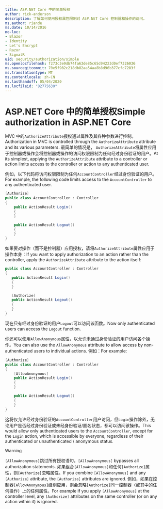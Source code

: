 ```yaml
---
title: ASP.NET Core 中的简单授权
author: rick-anderson
description: 了解如何使用授权属性限制对 ASP.NET Core 控制器和操作的访问。
ms.author: riande
ms.date: 10/14/2016
no-loc:
- Blazor
- Identity
- Let's Encrypt
- Razor
- SignalR
uid: security/authorization/simple
ms.openlocfilehash: f273c3e9db74fa63de85c65d94223d0ef7326036
ms.sourcegitcommit: 70e5f982c218db82aa54aa8b8d96b377cfc7283f
ms.translationtype: MT
ms.contentlocale: zh-CN
ms.lasthandoff: 05/04/2020
ms.locfileid: "82775630"
---
```

# <a name="simple-authorization-in-aspnet-core"></a><span data-ttu-id="00888-103">ASP.NET Core 中的简单授权</span><span class="sxs-lookup"><span data-stu-id="00888-103">Simple authorization in ASP.NET Core</span></span>

<a name="security-authorization-simple"></a>

<span data-ttu-id="00888-104">MVC 中的`AuthorizeAttribute`授权通过属性及其各种参数进行控制。</span><span class="sxs-lookup"><span data-stu-id="00888-104">Authorization in MVC is controlled through the `AuthorizeAttribute` attribute and its various parameters.</span></span> <span data-ttu-id="00888-105">最简单的情况是， `AuthorizeAttribute`将属性应用于控制器或操作会将控制器或操作的访问权限限制为任何经过身份验证的用户。</span><span class="sxs-lookup"><span data-stu-id="00888-105">At its simplest, applying the `AuthorizeAttribute` attribute to a controller or action limits access to the controller or action to any authenticated user.</span></span>

<span data-ttu-id="00888-106">例如，以下代码将访问权限限制为任何`AccountController`经过身份验证的用户。</span><span class="sxs-lookup"><span data-stu-id="00888-106">For example, the following code limits access to the `AccountController` to any authenticated user.</span></span>

```csharp
[Authorize]
public class AccountController : Controller
{
    public ActionResult Login()
    {
    }

    public ActionResult Logout()
    {
    }
}
```

<span data-ttu-id="00888-107">如果要对操作（而不是控制器）应用授权，请将`AuthorizeAttribute`属性应用于操作本身：</span><span class="sxs-lookup"><span data-stu-id="00888-107">If you want to apply authorization to an action rather than the controller, apply the `AuthorizeAttribute` attribute to the action itself:</span></span>

```csharp
public class AccountController : Controller
{
   public ActionResult Login()
   {
   }

   [Authorize]
   public ActionResult Logout()
   {
   }
}
```

<span data-ttu-id="00888-108">现在只有经过身份验证的用户`Logout`可以访问该函数。</span><span class="sxs-lookup"><span data-stu-id="00888-108">Now only authenticated users can access the `Logout` function.</span></span>

<span data-ttu-id="00888-109">你还可以使用`AllowAnonymous`属性，以允许未通过身份验证的用户访问各个操作。</span><span class="sxs-lookup"><span data-stu-id="00888-109">You can also use the `AllowAnonymous` attribute to allow access by non-authenticated users to individual actions.</span></span> <span data-ttu-id="00888-110">例如：</span><span class="sxs-lookup"><span data-stu-id="00888-110">For example:</span></span>

```csharp
[Authorize]
public class AccountController : Controller
{
    [AllowAnonymous]
    public ActionResult Login()
    {
    }

    public ActionResult Logout()
    {
    }
}
```

<span data-ttu-id="00888-111">这将仅允许经过身份验证的`AccountController`用户访问，但`Login`操作除外，无论用户是否经过身份验证或未经身份验证/匿名状态，都可以访问该操作。</span><span class="sxs-lookup"><span data-stu-id="00888-111">This would allow only authenticated users to the `AccountController`, except for the `Login` action, which is accessible by everyone, regardless of their authenticated or unauthenticated / anonymous status.</span></span>

> [!WARNING]
> <span data-ttu-id="00888-112">`[AllowAnonymous]`跳过所有授权语句。</span><span class="sxs-lookup"><span data-stu-id="00888-112">`[AllowAnonymous]` bypasses all authorization statements.</span></span> <span data-ttu-id="00888-113">如果组合`[AllowAnonymous]`和任何`[Authorize]`属性，则`[Authorize]`忽略属性。</span><span class="sxs-lookup"><span data-stu-id="00888-113">If you combine `[AllowAnonymous]` and any `[Authorize]` attribute, the `[Authorize]` attributes are ignored.</span></span> <span data-ttu-id="00888-114">例如，如果在控制器`[AllowAnonymous]`级别应用，则会忽略`[Authorize]`同一控制器（或其中的任何操作）上的任何属性。</span><span class="sxs-lookup"><span data-stu-id="00888-114">For example if you apply `[AllowAnonymous]` at the controller level, any `[Authorize]` attributes on the same controller (or on any action within it) is ignored.</span></span>
